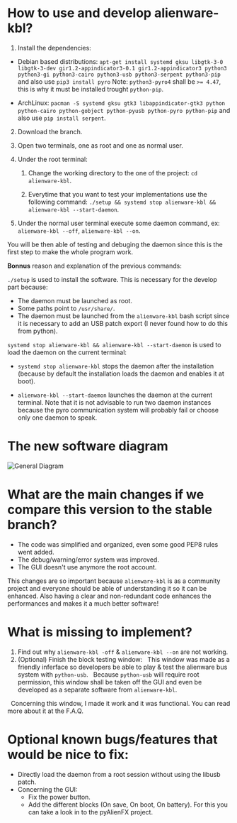 
# How to use and develop alienware-kbl?

1. Install the dependencies:
  * Debian based distributions: `apt-get install systemd gksu libgtk-3-0 libgtk-3-dev gir1.2-appindicator3-0.1 gir1.2-appindicator3 python3 python3-gi python3-cairo python3-usb python3-serpent python3-pip` and also use `pip3 install pyro`
  Note: `python3-pyro4` shall be `>= 4.47`, this is why it must be installed trought `python-pip`.
  
  * ArchLinux: `pacman -S systemd gksu gtk3 libappindicator-gtk3 python python-cairo python-gobject python-pyusb python-pyro python-pip` and also use `pip install serpent`.

2. Download the branch.

3. Open two terminals, one as root and one as normal user.

4. Under the root terminal:
    1. Change the working directory to the one of the project: `cd alienware-kbl`.
    
    2. Everytime that you want to test your implementations use the following command: `./setup && systemd stop alienware-kbl && alienware-kbl --start-daemon`.
    
5. Under the normal user terminal execute some daemon command, ex: `alienware-kbl --off`, `alienware-kbl --on`.
  
  You will be then able of testing and debuging the daemon since this is the first step to make the whole program work.

  **Bonnus** reason and explanation of the previous commands:
  
  `./setup` is used to install the software. This is necessary for the develop part because:
   + The daemon must be launched as root.
   + Some paths point to `/usr/share/`.
   + The daemon must be launched from the ` alienware-kbl ` bash script since it is necessary to add an USB patch export (I never found how to do this from python).
  
  `systemd stop alienware-kbl && alienware-kbl --start-daemon` is used to load the daemon on the current terminal:
  
   + `systemd stop alienware-kbl` stops the daemon after the installation (because by default the installation loads the daemon and enables it at boot).
  
  + `alienware-kbl --start-daemon` launches the daemon at the current terminal. Note that it is not advisable to run two daemon instances because the pyro communication system will probably fail or choose only one daemon to speak.


# The new software diagram

![General Diagram](https://github.com/rsm-gh/alienware-kbl/blob/new-version/usr/share/doc/AlienwareKBL/Programming/general%20diagram.png)

# What are the main changes if we compare this version to the stable branch?

+ The code was simplified and organized, even some good PEP8 rules went added.
+ The debug/warning/error system was improved.
+ The GUI doesn't use anymore the root account.

This changes are so important because `alienware-kbl` is as a community project and everyone should be able of understanding it so it can be enhanced.
Also having a clear and non-redundant code enhances the performances and makes it a much better software!

# What is missing to implement?

1) Find out why `alienware-kbl -off` & `alienware-kbl --on` are not working.
2) (Optional) Finish the block testing window:
  This window was made as a friendly inferface so developers be able to play & test the alienware bus system with `python-usb`.
  Because `python-usb` will require root permission, this window shall be taken off the GUI and even be developed as a separate software from `alienware-kbl`.

  Concerning this window, I made it work and it was functional. You can read more about it at the F.A.Q.

# Optional known bugs/features that would be nice to fix:
+ Directly load the daemon from a root session without using the libusb patch.
+ Concerning the GUI:
  + Fix the power button.
  + Add the different blocks (On save, On boot, On battery). For this you can take a look in to the pyAlienFX project.
